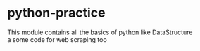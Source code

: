 # python-practice
This module contains all the basics of python like DataStructure<br> a some code for web scraping too
<p>
